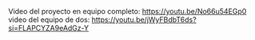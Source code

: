 Video del proyecto en equipo completo:
https://youtu.be/No66u54EGp0
video del equipo de dos:
https://youtu.be/jWyFBdbT6ds?si=FLAPCYZA9eAdGz-Y
